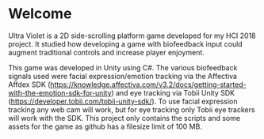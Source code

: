 # Welcome
Ultra Violet is a 2D side-scrolling platform game developed for my HCI 2018 project. It studied how developing a game with biofeedback input could augment traditional controls and increase player enjoyment.

This game was developed in Unity using C#. The various biofeedback signals used were facial expression/emotion tracking via the Affectiva Affdex SDK (https://knowledge.affectiva.com/v3.2/docs/getting-started-with-the-emotion-sdk-for-unity) and eye tracking via Tobii Unity SDK (https://developer.tobii.com/tobii-unity-sdk/). To use facial expression tracking any web cam will work, but for eye tracking only Tobii eye trackers will work with the SDK. This project only contains the scripts and some assets for the game as github has a filesize limit of 100 MB.
